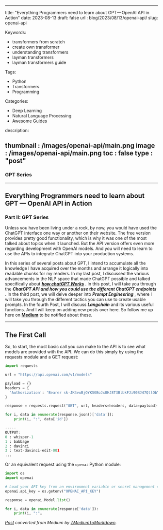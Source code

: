 
---
title:  "Everything Programmers need to learn about GPT — OpenAI API in Action"
date:  2023-08-13
draft: false
url : blog/2023/08/13/openai-api/
slug: openai-api

Keywords:
- transformers from scratch
- create own transformer
- understanding transformers
- layman transformers
- layman transformers guide

Tags:
- Python
- Transformers
- Programming

Categories:
- Deep Learning
- Natural Language Processing
- Awesome Guides

description:

thumbnail : /images/openai-api/main.png
image : /images/openai-api/main.png
toc : false
type : "post"
---

### GPT Series

---
## Everything Programmers need to learn about GPT — OpenAI API in Action
### Part II: GPT Series

Unless you have been living under a rock, by now, you would have used the ChatGPT interface one way or another on their website\. The free version provides pretty good functionality, which is why it was one of the most talked about topics when it launched\. But the API version offers even more regarding development with OpenAI models\. And you will need to learn to use the APIs to integrate ChatGPT into your production systems\.

In this series of several posts about GPT, I intend to accumulate all the knowledge I have acquired over the months and arrange it logically into readable chunks for my readers\. In my last post, I discussed the various advancements in the NLP space that made ChatGPT possible and talked specifically about [**_how chatGPT Works_**](https://medium.com/the-algorithmic-minds/everything-you-need-to-learn-about-gpt-how-does-chatgpt-work-8565c87b6101) \. In this post, I will take you through the **_ChatGPT API and how you could use the different ChatGPT endpoints_** \. In the third post, we will delve deeper into **_Prompt Engineering_** , where I will take you through the different tactics you can use to create usable prompts\. In the fourth Post, I will discuss **_Langchain_** and its various useful functions\. And I will keep on adding new posts over here\. So follow me up here on [**Medium**](https://mlwhiz.medium.com/) to be notified about these\.

---
## The First Call

So, to start, the most basic call you can make to the API is to see what models are provided with the API\. We can do this simply by using the requests module and a GET request:
```python
import requests

url = "https://api.openai.com/v1/models"

payload = {}
headers = {
  'Authorization': 'Bearer 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'
}

response = requests.request("GET", url, headers=headers, data=payload)

for i, data in enumerate(response.json()['data']):
    print(i, ":", data['id'])

-----
OUTPUT:
0 : whisper-1
1 : babbage
2 : davinci
3 : text-davinci-edit-001
...
```

Or an equivalent request using the `openai` Python module:
```python
import os
import openai

# Load your API key from an environment variable or secret management service
openai.api_key = os.getenv("OPENAI_API_KEY")

response = openai.Model.list()

for i, data in enumerate(response['data']):
    print(i, ":"…
```



_[Post](https://medium.com/the-algorithmic-minds/everything-you-need-to-learn-about-gpt-openai-api-in-action-bf210908df1f) converted from Medium by [ZMediumToMarkdown](https://github.com/ZhgChgLi/ZMediumToMarkdown)._